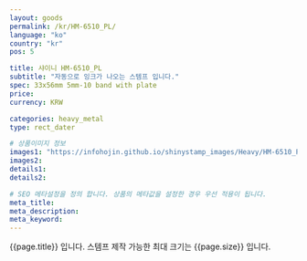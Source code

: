 ```yaml
---
layout: goods
permalink: /kr/HM-6510_PL/
language: "ko"
country: "kr"
pos: 5

title: 샤이니 HM-6510_PL
subtitle: "자동으로 잉크가 나오는 스템프 입니다."
spec: 33x56mm 5mm-10 band with plate
price: 
currency: KRW

categories: heavy_metal
type: rect_dater

# 상품이미지 정보
images1: "https://infohojin.github.io/shinystamp_images/Heavy/HM-6510_PL/HM-6510_PL_1.jpg"
images2:
details1:
details2:    

# SEO 메타설정을 정의 합니다. 상품의 메타값을 설정한 경우 우선 적용이 됩니다.
meta_title: 
meta_description:
meta_keyword:
---
```


{{page.title}} 입니다. 스템프 제작 가능한 최대 크기는 {{page.size}} 입니다.